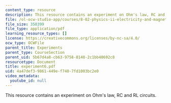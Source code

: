 ```yaml
---
content_type: resource
description: This resource contains an experiment on Ohm's law, RC and RL circuits.
file: /ol-ocw-studio-app/courses/8-02-physics-ii-electricity-and-magnetism-spring-2007/4a47def39861449ef7407fd1003bc2e0_experiment6.pdf
file_size: 358399
file_type: application/pdf
learning_resource_types: []
license: https://creativecommons.org/licenses/by-nc-sa/4.0/
ocw_type: OCWFile
parent_title: Experiments
parent_type: CourseSection
parent_uid: 5b67d4a8-cb63-9758-8148-2c1bb40692c8
resourcetype: Document
title: experiment6.pdf
uid: 4a47def3-9861-449e-f740-7fd1003bc2e0
video_metadata:
  youtube_id: null
---
```

This resource contains an experiment on Ohm's law, RC and RL circuits.
